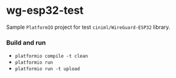 wg-esp32-test
=============

Sample `PlatformIO` project for test `ciniml/WireGuard-ESP32` library.

### Build and run 

- `platformio compile -t clean`
- `platformio run`
- `platformio run -t upload`


